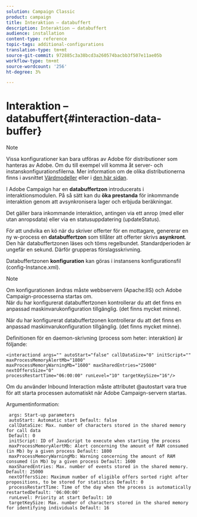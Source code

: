 ```yaml
---
solution: Campaign Classic
product: campaign
title: Interaktion – databuffert
description: Interaktion – databuffert
audience: installation
content-type: reference
topic-tags: additional-configurations
translation-type: tm+mt
source-git-commit: 972885c3a38bcd3a260574bacbb3f507e11ae05b
workflow-type: tm+mt
source-wordcount: '256'
ht-degree: 3%

---
```



# Interaktion – databuffert{#interaction-data-buffer}

>[!NOTE]
>
>Vissa konfigurationer kan bara utföras av Adobe för distributioner som hanteras av Adobe. Om du till exempel vill komma åt server- och instanskonfigurationsfilerna. Mer information om de olika distributionerna finns i avsnittet [Värdmodeller](../../installation/using/hosting-models.md) eller i [den här sidan](../../installation/using/capability-matrix.md).

I Adobe Campaign har en **databuffertzon** introducerats i interaktionsmodulen. På så sätt kan du **öka prestanda** för inkommande interaktion genom att avsynkronisera lager och erbjuda beräkningar.

Det gäller bara inkommande interaktion, antingen via ett anrop (med eller utan anropsdata) eller via en statusuppdatering (updateStatus).

För att undvika en kö när du skriver offerter för en mottagare, genererar en ny w-process en **databuffertzon** som tillåter att offerter skrivs **asynkront**. Den här databuffertzonen läses och töms regelbundet. Standardperioden är ungefär en sekund. Därför grupperas förslagsskrivning.

Databuffertzonen **konfiguration** kan göras i instansens konfigurationsfil (config-Instance.xml).

>[!NOTE]
>
>Om konfigurationen ändras måste webbservern (Apache:IIS) och Adobe Campaign-processerna startas om.\
>När du har konfigurerat databuffertzonen kontrollerar du att det finns en anpassad maskinvarukonfiguration tillgänglig. (det finns mycket minne).

När du har konfigurerat databuffertzonen kontrollerar du att det finns en anpassad maskinvarukonfiguration tillgänglig. (det finns mycket minne).

Definitionen för en daemon-skrivning (process som heter: interaktion) är följande:

```
<interactiond args="" autoStart="false" callDataSize="0" initScript="" maxProcessMemoryAlertMb="1800"
maxProcessMemoryWarningMb="1600" maxSharedEntries="25000" nextOffersSize="0"
processRestartTime="06:00:00" runLevel="10" targetKeySize="16"/>
```

Om du använder Inbound Interaction måste attributet @autostart vara true för att starta processen automatiskt när Adobe Campaign-servern startas.

Argumentinformation:

```
 args: Start-up parameters 
 autoStart: Automatic start Default: false 
 callDataSize: Max. number of characters stored in the shared memory for call data
 Default: 0 
 initScript: ID of JavaScript to execute when starting the process 
 maxProcessMemoryAlertMb: Alert concerning the amount of RAM consumed (in Mb) by a given process Default: 1800 
 maxProcessMemoryWarningMb: Warning concerning the amount of RAM consumed (in Mb) by a given process Default: 1600 
 maxSharedEntries: Max. number of events stored in the shared memory. Default: 25000 
 nextOffersSize: Maximum number of eligible offers sorted right after propositions, to be stored for statistics Default: 0 
 processRestartTime: Time of the day when the process is automatically restartedDefault: '06:00:00' 
 runLevel: Priority at start Default: 10 
 targetKeySize: Max. number of characters stored in the shared memory for identifying individuals Default: 16 
```

